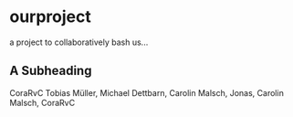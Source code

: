 # ourproject
a project to collaboratively bash us...

## A Subheading
CoraRvC Tobias Müller, Michael Dettbarn, Carolin Malsch, Jonas, Carolin Malsch, CoraRvC
